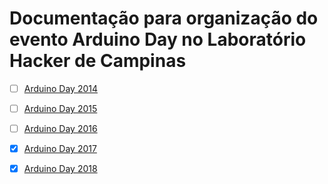 # Documentação para organização do evento Arduino Day no Laboratório Hacker de Campinas

- [ ] [Arduino Day 2014](https://github.com/EstevesDouglas/Arduino-Day/edit/master/Arduino-Day-2014/README.md)
- [ ] [Arduino Day 2015](https://github.com/EstevesDouglas/Arduino-Day/edit/master/Arduino-Day-2015/README.md)
- [ ] [Arduino Day 2016](https://github.com/EstevesDouglas/Arduino-Day/edit/master/Arduino-Day-2016/README.md)
- [x] [Arduino Day 2017](https://github.com/EstevesDouglas/Arduino-Day/edit/master/Arduino-Day-2017/README.md)
- [x] [Arduino Day 2018](https://github.com/EstevesDouglas/Arduino-Day/edit/master/Arduino-Day-2018/README.md)

